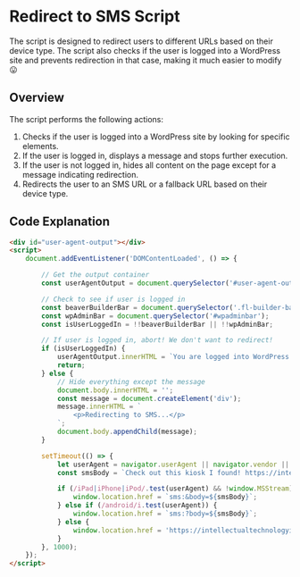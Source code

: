 # Redirect to SMS Script

The script is designed to redirect users to different URLs based on their device type. The script also checks if the user is logged into a WordPress site and prevents redirection in that case, making it much easier to modify 😛

## Overview

The script performs the following actions:
1. Checks if the user is logged into a WordPress site by looking for specific elements.
2. If the user is logged in, displays a message and stops further execution.
3. If the user is not logged in, hides all content on the page except for a message indicating redirection.
4. Redirects the user to an SMS URL or a fallback URL based on their device type.

## Code Explanation

```html
<div id="user-agent-output"></div>
<script>
    document.addEventListener('DOMContentLoaded', () => {

        // Get the output container
        const userAgentOutput = document.querySelector('#user-agent-output');

        // Check to see if user is logged in
        const beaverBuilderBar = document.querySelector('.fl-builder-bar');
        const wpAdminBar = document.querySelector('#wpadminbar');
        const isUserLoggedIn = !!beaverBuilderBar || !!wpAdminBar;

        // If user is logged in, abort! We don't want to redirect!
        if (isUserLoggedIn) {
            userAgentOutput.innerHTML = `You are logged into WordPress. Redirect will not fire 🚀`;
            return;
        } else {
            // Hide everything except the message
            document.body.innerHTML = '';
            const message = document.createElement('div');
            message.innerHTML = `
                <p>Redirecting to SMS...</p>
            `;
            document.body.appendChild(message);
        }

        setTimeout(() => {
            let userAgent = navigator.userAgent || navigator.vendor || window.opera;
            const smsBody = `Check out this kiosk I found! https://intellectualtechnologyinc.com/self-service/`;

            if (/iPad|iPhone|iPod/.test(userAgent) && !window.MSStream) {
                window.location.href = `sms:&body=${smsBody}`;
            } else if (/android/i.test(userAgent)) {
                window.location.href = `sms:?body=${smsBody}`;
            } else {
                window.location.href = 'https://intellectualtechnologyinc.com';
            }
        }, 1000);
    });
</script>
